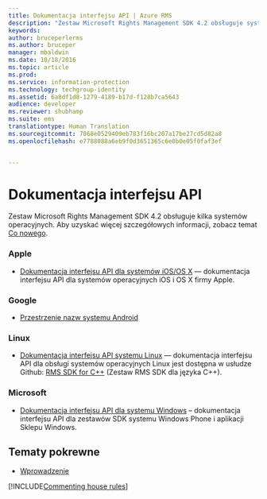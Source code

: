 ```yaml
---
title: Dokumentacja interfejsu API | Azure RMS
description: "Zestaw Microsoft Rights Management SDK 4.2 obsługuje systemy operacyjne Android, iOS, OS X, Linux i Windows Phone oraz Sklep Windows."
keywords: 
author: bruceperlerms
ms.author: bruceper
manager: mbaldwin
ms.date: 10/18/2016
ms.topic: article
ms.prod: 
ms.service: information-protection
ms.technology: techgroup-identity
ms.assetid: 6a8df1d8-1279-4189-b17d-f128b7ca5643
audience: developer
ms.reviewer: shubhamp
ms.suite: ems
translationtype: Human Translation
ms.sourcegitcommit: 7068e0529409eb783f16bc207a17be27cd5d82a8
ms.openlocfilehash: e7788088a6eb9f0d3651365c6e0b0e05f0faf3ef


---
```


# <a name="api-reference"></a>Dokumentacja interfejsu API

Zestaw Microsoft Rights Management SDK 4.2 obsługuje kilka systemów operacyjnych. Aby uzyskać więcej szczegółowych informacji, zobacz temat [Co nowego](release-notes.md).

### <a name="apple"></a>Apple
- [Dokumentacja interfejsu API dla systemów iOS/OS X](https://msdn.microsoft.com/library/dn758306.aspx) — dokumentacja interfejsu API dla systemów operacyjnych iOS i OS X firmy Apple.

### <a name="google"></a>Google
- [Przestrzenie nazw systemu Android](https://msdn.microsoft.com/library/dn758245.aspx)

### <a name="linux"></a>Linux
- [Dokumentacja interfejsu API systemu Linux](linux-c-api-reference.md) — dokumentacja interfejsu API dla obsługi systemów operacyjnych Linux jest dostępna w usłudze Github: [RMS SDK for C++](http://azuread.github.io/rms-sdk-for-cpp/annotated.html) (Zestaw RMS SDK dla języka C++).

### <a name="microsoft"></a>Microsoft
- [Dokumentacja interfejsu API dla systemu Windows](https://msdn.microsoft.com/library/dn891914.aspx) – dokumentacja interfejsu API dla zestawów SDK systemu Windows Phone i aplikacji Sklepu Windows.

## <a name="related-topics"></a>Tematy pokrewne

* [Wprowadzenie](get-started.md)

[!INCLUDE[Commenting house rules](../includes/houserules.md)]


<!--HONumber=Jan17_HO1-->


